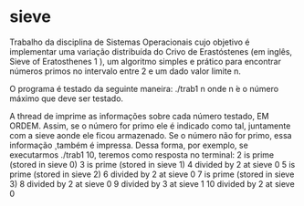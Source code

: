 # sieve
Trabalho da disciplina de Sistemas Operacionais cujo objetivo é implementar uma variação distribuída do Crivo de
Erastóstenes (em inglês, Sieve of Eratosthenes 1 ), um algoritmo simples e prático para
encontrar números primos no intervalo entre 2 e um dado valor limite n.

O programa é testado da seguinte maneira:
./trab1 n onde n  ́e o número máximo que deve ser testado.

A thread de imprime as informações sobre cada número testado, EM
ORDEM. Assim, se o número for primo ele é indicado como tal, juntamente com
a sieve aonde ele ficou armazenado. Se o número não for primo, essa informação ̧
também é impressa. Dessa forma, por exemplo, se executarmos
./trab1 10, teremos como resposta no terminal:
2 is prime (stored in sieve 0)
3 is prime (stored in sieve 1)
4 divided by 2 at sieve 0
5 is prime (stored in sieve 2)
6 divided by 2 at sieve 0
7 is prime (stored in sieve 3)
8 divided by 2 at sieve 0
9 divided by 3 at sieve 1
10 divided by 2 at sieve 0
